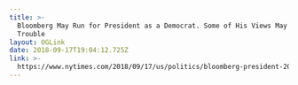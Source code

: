 ```yaml
---
title: >-
  Bloomberg May Run for President as a Democrat. Some of His Views May Cause Him
  Trouble
layout: OGLink
date: 2018-09-17T19:04:12.725Z
link: >-
  https://www.nytimes.com/2018/09/17/us/politics/bloomberg-president-2020-democrat.html?action=click&module=Top%20Stories&pgtype=Homepage
---
```


